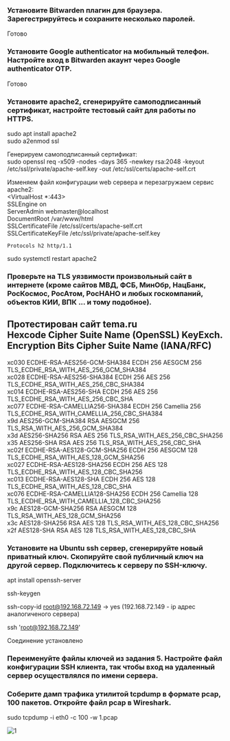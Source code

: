 ### Установите Bitwarden плагин для браузера. Зарегестрируйтесь и сохраните несколько паролей.  
Готово  

### Установите Google authenticator на мобильный телефон. Настройте вход в Bitwarden акаунт через Google authenticator OTP.  
Готово  

### Установите apache2, сгенерируйте самоподписанный сертификат, настройте тестовый сайт для работы по HTTPS.  

sudo apt install apache2  
sudo a2enmod ssl  

Генерируем самоподписанный сертификат:  
sudo openssl req -x509 -nodes -days 365 -newkey rsa:2048 -keyout /etc/ssl/private/apache-self.key -out /etc/ssl/certs/apache-self.crt  

Изменяем файл конфигурации web сервера и перезагружаем сервис apache2:  
<VirtualHost *:443>  
    SSLEngine on  
        ServerAdmin webmaster@localhost  
        DocumentRoot /var/www/html  
    SSLCertificateFile      /etc/ssl/certs/apache-self.crt  
    SSLCertificateKeyFile   /etc/ssl/private/apache-self.key  

    Protocols h2 http/1.1  

</VirtualHost>  

sudo systemctl restart apache2



### Проверьте на TLS уязвимости произвольный сайт в интернете (кроме сайтов МВД, ФСБ, МинОбр, НацБанк, РосКосмос, РосАтом, РосНАНО и любых госкомпаний, объектов КИИ, ВПК ... и тому подобное).  

Протестирован сайт tema.ru  
Hexcode  Cipher Suite Name (OpenSSL)       KeyExch.   Encryption  Bits     Cipher Suite Name (IANA/RFC)  
-----------------------------------------------------------------------------------------------------------------------------  
 xc030   ECDHE-RSA-AES256-GCM-SHA384       ECDH 256   AESGCM      256      TLS_ECDHE_RSA_WITH_AES_256_GCM_SHA384  
 xc028   ECDHE-RSA-AES256-SHA384           ECDH 256   AES         256      TLS_ECDHE_RSA_WITH_AES_256_CBC_SHA384  
 xc014   ECDHE-RSA-AES256-SHA              ECDH 256   AES         256      TLS_ECDHE_RSA_WITH_AES_256_CBC_SHA  
 xc077   ECDHE-RSA-CAMELLIA256-SHA384      ECDH 256   Camellia    256      TLS_ECDHE_RSA_WITH_CAMELLIA_256_CBC_SHA384  
 x9d     AES256-GCM-SHA384                 RSA        AESGCM      256      TLS_RSA_WITH_AES_256_GCM_SHA384  
 x3d     AES256-SHA256                     RSA        AES         256      TLS_RSA_WITH_AES_256_CBC_SHA256  
 x35     AES256-SHA                        RSA        AES         256      TLS_RSA_WITH_AES_256_CBC_SHA  
 xc02f   ECDHE-RSA-AES128-GCM-SHA256       ECDH 256   AESGCM      128      TLS_ECDHE_RSA_WITH_AES_128_GCM_SHA256  
 xc027   ECDHE-RSA-AES128-SHA256           ECDH 256   AES         128      TLS_ECDHE_RSA_WITH_AES_128_CBC_SHA256  
 xc013   ECDHE-RSA-AES128-SHA              ECDH 256   AES         128      TLS_ECDHE_RSA_WITH_AES_128_CBC_SHA  
 xc076   ECDHE-RSA-CAMELLIA128-SHA256      ECDH 256   Camellia    128      TLS_ECDHE_RSA_WITH_CAMELLIA_128_CBC_SHA256  
 x9c     AES128-GCM-SHA256                 RSA        AESGCM      128      TLS_RSA_WITH_AES_128_GCM_SHA256  
 x3c     AES128-SHA256                     RSA        AES         128      TLS_RSA_WITH_AES_128_CBC_SHA256  
 x2f     AES128-SHA                        RSA        AES         128      TLS_RSA_WITH_AES_128_CBC_SHA  


### Установите на Ubuntu ssh сервер, сгенерируйте новый приватный ключ. Скопируйте свой публичный ключ на другой сервер. Подключитесь к серверу по SSH-ключу.  

apt install openssh-server  

ssh-keygen  

ssh-copy-id root@192.168.72.149 -> yes  (192.168.72.149 - ip адрес аналогиченого сервера)  

ssh 'root@192.168.72.149'  

Соединение установлено

### Переименуйте файлы ключей из задания 5. Настройте файл конфигурации SSH клиента, так чтобы вход на удаленный сервер осуществлялся по имени сервера.

### Соберите дамп трафика утилитой tcpdump в формате pcap, 100 пакетов. Откройте файл pcap в Wireshark.  

 sudo tcpdump -i eth0 -c 100 -w 1.pcap  
 
 
 ![1](https://user-images.githubusercontent.com/33546071/149958719-2ed11f62-71c6-43b8-b6d2-04acf4933be0.jpg)

